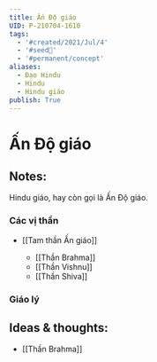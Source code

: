 ```yaml
---
title: Ấn Độ giáo
UID: P-210704-1610
tags:
  - '#created/2021/Jul/4'
  - '#seed🥜'
  - '#permanent/concept'
aliases:
  - Đạo Hindu
  - Hindu
  - Hindu giáo
publish: True
---
```

# Ấn Độ giáo

## Notes:
Hindu giáo, hay còn gọi là Ấn Độ giáo.

### Các vị thần
- [[Tam thần Ấn giáo]]

	- [[Thần Brahma]]
	- [[Thần Vishnu]]
	- [[Thần Shiva]]

### Giáo lý

## Ideas & thoughts:
- [[Thần Brahma]]

